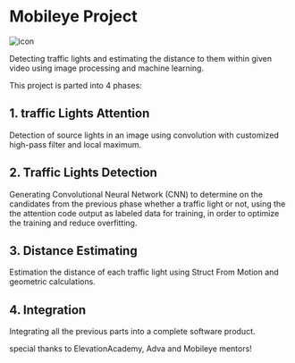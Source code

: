 # Mobileye Project

![icon](https://user-images.githubusercontent.com/57594477/98829618-142f0780-2442-11eb-87c5-93eb1a3cda2b.PNG)

Detecting traffic lights and estimating the distance to them within given video using image processing and machine learning.

This project is parted into 4 phases:

## 1. traffic Lights Attention
Detection of source lights in an image using convolution with customized high-pass filter and local maximum.

## 2. Traffic Lights Detection
Generating Convolutional Neural Network (CNN) to determine on the candidates from the previous phase whether a traffic light or not,
using the the attention code output as labeled data for training, in order to optimize the training and reduce overfitting.

## 3. Distance Estimating
Estimation the distance of each traffic light using Struct From Motion and geometric calculations.

## 4. Integration
Integrating all the previous parts into a complete software product.


special thanks to ElevationAcademy, Adva and Mobileye mentors!
